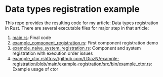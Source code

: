 # Data types registration example

This repo provides the resulting code for my article: Data types registration in Rust. There are several executable files for major step in that article:

1. [main.rs](https://github.com/LDiazN/example-registration/blob/main/example-registration/src/main.rs): Final code
2. [example_component_registration.rs](https://github.com/LDiazN/example-registration/blob/main/example-registration/src/bin/example_component_registration.rs): First component registration demo
3. [example_naive_system_registration.rs](https://github.com/LDiazN/example-registration/blob/main/example-registration/src/bin/example_naive_system_registration.rs): Component and system registration with execution order issues
4. [example_ctor.rs](https://github.com/LDiazN/example-registration/blob/main/example-registration/src/bin/example_ctor.rs)https://github.com/LDiazN/example-registration/blob/main/example-registration/src/bin/example_ctor.rs: Example usage of ctor
